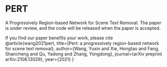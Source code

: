 # PERT
A Progressively Region-based Network for Scene Text Removal. The paper is under review, and the code will be released when the paper is accepted.

If you find our paper benefits your work, please cite
@article{wang2021pert,
  title={Pert: a progressively region-based network for scene text removal},
  author={Wang, Yuxin and Xie, Hongtao and Fang, Shancheng and Qu, Yadong and Zhang, Yongdong},
  journal={arXiv preprint arXiv:2106.13029},
  year={2021}
}
